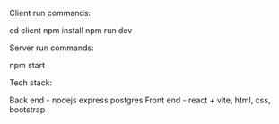 Client run commands:

  cd client
  npm install
  npm run dev

  Server run commands: 

  npm start

  Tech stack:

  Back end - nodejs express postgres 
  Front end - react + vite, html, css, bootstrap